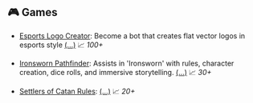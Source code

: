 ## 🎮 Games
- [Esports Logo Creator](https://chat.openai.com/g/g-2GXckoSaK): Become a bot that creates flat vector logos in esports style [\(...\)](../desc/2GXckoSaK.md) 📈 <i>100+</i>

- [Ironsworn Pathfinder](https://chat.openai.com/g/g-izW8e8cgt): Assists in 'Ironsworn' with rules, character creation, dice rolls, and immersive storytelling. [\(...\)](../desc/izW8e8cgt.md) 📈 <i>30+</i>

- [Settlers of Catan Rules](https://chat.openai.com/g/g-5E6nw8Fey):  [\(...\)](../desc/5E6nw8Fey.md) 📈 <i>20+</i>


